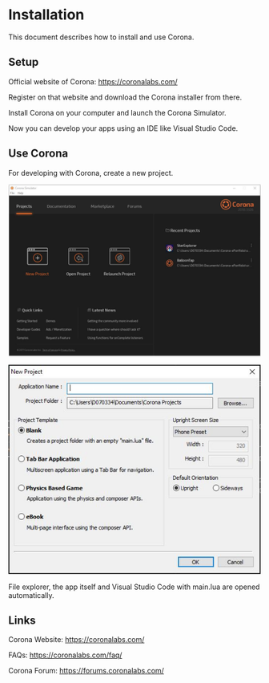 # Installation
This document describes how to install and use Corona.

## Setup
Official website of Corona: https://coronalabs.com/

Register on that website and download the Corona installer from there.

Install Corona on your computer and launch the Corona Simulator.

Now you can develop your apps using an IDE like Visual Studio Code. 


## Use Corona
For developing with Corona, create a new project. 

![Welcome Screen](pictures/WelcomeScreen.png)

![New Project](pictures/Create_new_project.png)

File explorer, the app itself and Visual Studio Code with main.lua are opened automatically.

## Links
Corona Website: https://coronalabs.com/

FAQs: https://coronalabs.com/faq/

Corona Forum: https://forums.coronalabs.com/
